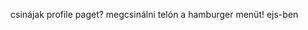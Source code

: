 csinájak profile paget?
megcsinálni telón a hamburger menüt! ejs-ben <script> taggel úgy h az html document alján legyen!!